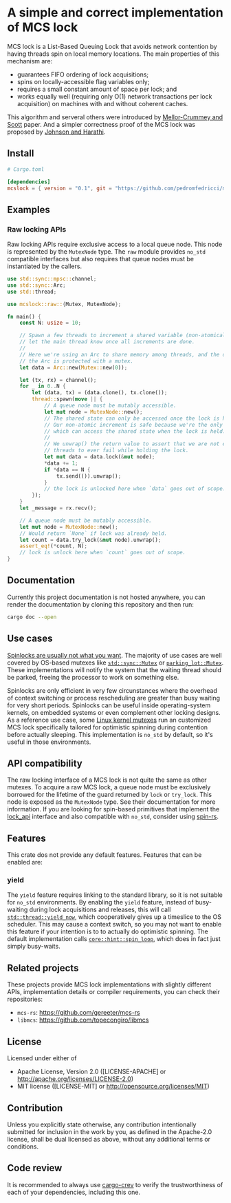 # A simple and correct implementation of MCS lock

MCS lock is a List-Based Queuing Lock that avoids network contention by
having threads spin on local memory locations. The main properties of this
mechanism are:

- guarantees FIFO ordering of lock acquisitions;
- spins on locally-accessible flag variables only;
- requires a small constant amount of space per lock; and
- works equally well (requiring only O(1) network transactions per lock
  acquisition) on machines with and without coherent caches.

This algorithm and serveral others were introduced by [Mellor-Crummey and Scott] paper.
And a simpler correctness proof of the MCS lock was proposed by [Johnson and Harathi].

## Install

```toml
# Cargo.toml

[dependencies]
mcslock = { version = "0.1", git = "https://github.com/pedromfedricci/mcslock" }
```

## Examples

### Raw locking APIs

Raw locking APIs require exclusive access to a local queue node. This node is
represented by the `MutexNode` type. The `raw` module provides `no_std` compatible
interfaces but also requires that queue nodes must be instantiated by the callers.

```rust
use std::sync::mpsc::channel;
use std::sync::Arc;
use std::thread;

use mcslock::raw::{Mutex, MutexNode};

fn main() {
    const N: usize = 10;

    // Spawn a few threads to increment a shared variable (non-atomically), and
    // let the main thread know once all increments are done.
    //
    // Here we're using an Arc to share memory among threads, and the data inside
    // the Arc is protected with a mutex.
    let data = Arc::new(Mutex::new(0));

    let (tx, rx) = channel();
    for _ in 0..N {
        let (data, tx) = (data.clone(), tx.clone());
        thread::spawn(move || {
            // A queue node must be mutably accessible.
            let mut node = MutexNode::new();
            // The shared state can only be accessed once the lock is held.
            // Our non-atomic increment is safe because we're the only thread
            // which can access the shared state when the lock is held.
            //
            // We unwrap() the return value to assert that we are not expecting
            // threads to ever fail while holding the lock.
            let mut data = data.lock(&mut node);
            *data += 1;
            if *data == N {
                tx.send(()).unwrap();
            }
            // the lock is unlocked here when `data` goes out of scope.
        });
    }
    let _message = rx.recv();

    // A queue node must be mutably accessible.
    let mut node = MutexNode::new();
    // Would return `None` if lock was already held.
    let count = data.try_lock(&mut node).unwrap();
    assert_eq!(*count, N);
    // lock is unlock here when `count` goes out of scope.
}
```

## Documentation

Currently this project documentation is not hosted anywhere, you can render
the documentation by cloning this repository and then run:

```bash
cargo doc --open
```

## Use cases

[Spinlocks are usually not what you want]. The majority of use cases are well
covered by OS-based mutexes like [`std::sync::Mutex`] or [`parking_lot::Mutex`].
These implementations will notify the system that the waiting thread should
be parked, freeing the processor to work on something else.

Spinlocks are only efficient in very few circunstances where the overhead
of context switching or process rescheduling are greater than busy waiting
for very short periods. Spinlocks can be useful inside operating-system kernels,
on embedded systems or even complement other locking designs. As a reference
use case, some [Linux kernel mutexes] run an customized MCS lock specifically
tailored for optimistic spinning during contention before actually sleeping.
This implementation is `no_std` by default, so it's useful in those environments.

## API compatibility

The raw locking interface of a MCS lock is not quite the same as other mutexes.
To acquire a raw MCS lock, a queue node must be exclusively borrowed for the
lifetime of the guard returned by `lock` or `try_lock`. This node is exposed as
the `MutexNode` type. See their documentation for more information. If you are
looking for spin-based primitives that implement the [lock_api] interface
and also compatible with `no_std`, consider using [spin-rs].

## Features

This crate dos not provide any default features. Features that can be enabled
are:

### yield

The `yield` feature requires linking to the standard library, so it is not
suitable for `no_std` environments. By enabling the `yield` feature, instead
of busy-waiting during lock acquisitions and releases, this will call
[`std::thread::yield_now`], which cooperatively gives up a timeslice to the
OS scheduler. This may cause a context switch, so you may not want to enable
this feature if your intention is to to actually do optimistic spinning. The
default implementation calls [`core::hint::spin_loop`], which does in fact
just simply busy-waits.

## Related projects

These projects provide MCS lock implementations with slightly different APIs,
implementation details or compiler requirements, you can check their
repositories:

- `mcs-rs`: <https://github.com/gereeter/mcs-rs>
- `libmcs`: <https://github.com/topecongiro/libmcs>

## License

Licensed under either of

- Apache License, Version 2.0 ([LICENSE-APACHE] or <http://apache.org/licenses/LICENSE-2.0>)
- MIT license ([LICENSE-MIT] or <http://opensource.org/licenses/MIT>)

## Contribution

Unless you explicitly state otherwise, any contribution intentionally submitted
for inclusion in the work by you, as defined in the Apache-2.0 license, shall
be dual licensed as above, without any additional terms or conditions.

## Code review

It is recommended to always use [cargo-crev] to verify the trustworthiness of
each of your dependencies, including this one.

[`std::sync::Mutex`]: https://doc.rust-lang.org/std/sync/struct.Mutex.html
[`parking_lot::Mutex`]: https://docs.rs/parking_lot/latest/parking_lot/type.Mutex.html
[`std::thread::yield_now`]: https://doc.rust-lang.org/std/thread/fn.yield_now.html
[`core::hint::spin_loop`]: https://doc.rust-lang.org/core/hint/fn.spin_loop.html
[spin-lock]: https://en.wikipedia.org/wiki/Spinlock
[spin-rs]: https://docs.rs/spin/latest/spin
[lock_api]: https://docs.rs/lock_api/latest/lock_api
[Linux kernel mutexes]: https://www.kernel.org/doc/html/latest/locking/mutex-design.html
[Spinlocks are usually not what you want]: https://matklad.github.io/2020/01/02/spinlocks-considered-harmful.html
[Mellor-Crummey and Scott]: https://www.cs.rochester.edu/~scott/papers/1991_TOCS_synch.pdf
[Johnson and Harathi]: https://web.archive.org/web/20140411142823/http://www.cise.ufl.edu/tr/DOC/REP-1992-71.pdf
[cargo-crev]: https://github.com/crev-dev/cargo-crev
